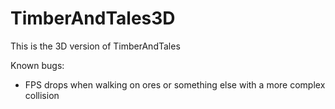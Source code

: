 # TimberAndTales3D
This is the 3D version of TimberAndTales

Known bugs:
- FPS drops when walking on ores or something else with a more complex collision
